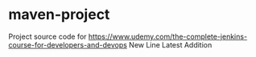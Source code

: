 # maven-project
Project source code for https://www.udemy.com/the-complete-jenkins-course-for-developers-and-devops
New Line
Latest Addition
